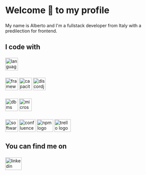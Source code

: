 <h1 align="left">Welcome 👋 to my profile</h1>

###

<p align="left">My name is Alberto and I'm a fullstack developer from Italy with a predilection for frontend.</p>

###

<h2 align="left">I code with</h2>

###

<div align="left">
  <img src="https://skillicons.dev/icons?i=typescript,javascript,nodejs,cs,bash,powershell,html,sass,css,markdown" height="40" alt="languages"  />
</div>

###

<div align="left">
  <img src="https://skillicons.dev/icons?i=angular,dotnet,svelte,tailwind,electron,bootstrap,jquery,materialui,express" height="40" alt="framework-libraries"  />
  <img src="https://cdn.jsdelivr.net/gh/devicons/devicon@latest/icons/capacitor/capacitor-original.svg" height="40" alt="capacitor logo" />
  <img src="https://cdn.jsdelivr.net/gh/devicons/devicon@latest/icons/discordjs/discordjs-original.svg" height="40" alt="discordjs logo" />
</div>

###

<div align="left">
  <img src="https://skillicons.dev/icons?i=mysql,postgres,sqlite,prisma,supabase" height="40" alt="dbms"  />
  <img src="https://cdn.jsdelivr.net/gh/devicons/devicon@latest/icons/microsoftsqlserver/microsoftsqlserver-original.svg" height="40" alt="microsoftsqlserver logo" />
</div>



###


<div align="left">
  <img src="https://skillicons.dev/icons?i=visualstudio,vscode,git,photoshop,blender,github,gitlab,postman" height="40" alt="softwares"  />
  <img src="https://cdn.jsdelivr.net/gh/devicons/devicon/icons/confluence/confluence-original.svg" height="40" width="52" alt="confluence logo"  />
  <img src="https://cdn.jsdelivr.net/gh/devicons/devicon/icons/npm/npm-original-wordmark.svg" height="40" width="52" alt="npm logo"  />
  <img src="https://cdn.jsdelivr.net/gh/devicons/devicon/icons/trello/trello-plain.svg" height="40" width="52" alt="trello logo"  />
</div>

###

<h2 align="left">You can find me on</h2>

###

<div align="left">
  <a href="https://www.linkedin.com/in/alberto-denti-1b1a581b8/" target="_blank">
    <img src="https://raw.githubusercontent.com/maurodesouza/profile-readme-generator/master/src/assets/icons/social/linkedin/default.svg" width="52" height="40" alt="linkedin logo"  />
  </a>
</div>

###
